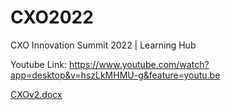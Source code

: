 # CXO2022
CXO Innovation Summit 2022 | Learning Hub

Youtube Link: https://www.youtube.com/watch?app=desktop&v=hszLkMHMU-g&feature=youtu.be

[CXOv2.docx](https://github.com/jrnobleza/CXO2022/files/10101050/CXOv2.docx)

